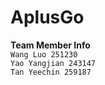 # AplusGo 
__Team Member Info__   
`Wang Luo 251230`  
`Yao Yangjian 243147`  
`Tan Yeechin 259187`  

